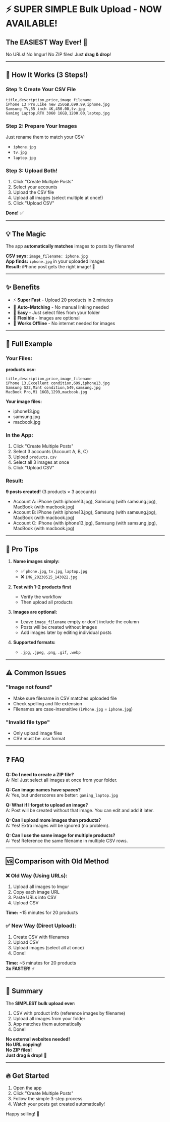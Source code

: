 # ⚡ SUPER SIMPLE Bulk Upload - NOW AVAILABLE!

## The EASIEST Way Ever! 🎉

No URLs! No Imgur! No ZIP files! Just **drag & drop**!

---

## 🚀 How It Works (3 Steps!)

### Step 1: Create Your CSV File
```csv
title,description,price,image_filename
iPhone 13 Pro,Like new 256GB,699.99,iphone.jpg
Samsung TV,55 inch 4K,450.00,tv.jpg
Gaming Laptop,RTX 3060 16GB,1200.00,laptop.jpg
```

### Step 2: Prepare Your Images
Just rename them to match your CSV:
- `iphone.jpg`
- `tv.jpg`
- `laptop.jpg`

### Step 3: Upload Both!
1. Click "Create Multiple Posts"
2. Select your accounts
3. Upload the CSV file
4. Upload all images (select multiple at once!)
5. Click "Upload CSV"

**Done!** ✅

---

## 💡 The Magic

The app **automatically matches** images to posts by filename!

**CSV says:** `image_filename: iphone.jpg`  
**App finds:** `iphone.jpg` in your uploaded images  
**Result:** iPhone post gets the right image! 🎯

---

## ✨ Benefits

- ⚡ **Super Fast** - Upload 20 products in 2 minutes
- 🎯 **Auto-Matching** - No manual linking needed
- 📁 **Easy** - Just select files from your folder
- 🔄 **Flexible** - Images are optional
- 💯 **Works Offline** - No internet needed for images

---

## 📝 Full Example

### Your Files:

**products.csv:**
```csv
title,description,price,image_filename
iPhone 13,Excellent condition,699,iphone13.jpg
Samsung S22,Mint condition,549,samsung.jpg
MacBook Pro,M1 16GB,1299,macbook.jpg
```

**Your image files:**
- iphone13.jpg
- samsung.jpg
- macbook.jpg

### In the App:

1. Click "Create Multiple Posts"
2. Select 3 accounts (Account A, B, C)
3. Upload `products.csv`
4. Select all 3 images at once
5. Click "Upload CSV"

### Result:

**9 posts created!** (3 products × 3 accounts)

- Account A: iPhone (with iphone13.jpg), Samsung (with samsung.jpg), MacBook (with macbook.jpg)
- Account B: iPhone (with iphone13.jpg), Samsung (with samsung.jpg), MacBook (with macbook.jpg)
- Account C: iPhone (with iphone13.jpg), Samsung (with samsung.jpg), MacBook (with macbook.jpg)

---

## 🎯 Pro Tips

1. **Name images simply:**
   - ✅ `phone.jpg`, `tv.jpg`, `laptop.jpg`
   - ❌ `IMG_20230515_143022.jpg`

2. **Test with 1-2 products first**
   - Verify the workflow
   - Then upload all products

3. **Images are optional:**
   - Leave `image_filename` empty or don't include the column
   - Posts will be created without images
   - Add images later by editing individual posts

4. **Supported formats:**
   - `.jpg`, `.jpeg`, `.png`, `.gif`, `.webp`

---

## ⚠️ Common Issues

### "Image not found"
- Make sure filename in CSV matches uploaded file
- Check spelling and file extension
- Filenames are case-insensitive (`iPhone.jpg` = `iphone.jpg`)

### "Invalid file type"
- Only upload image files
- CSV must be .csv format

---

## ❓ FAQ

**Q: Do I need to create a ZIP file?**  
A: No! Just select all images at once from your folder.

**Q: Can image names have spaces?**  
A: Yes, but underscores are better: `gaming_laptop.jpg`

**Q: What if I forget to upload an image?**  
A: Post will be created without that image. You can edit and add it later.

**Q: Can I upload more images than products?**  
A: Yes! Extra images will be ignored (no problem).

**Q: Can I use the same image for multiple products?**  
A: Yes! Reference the same filename in multiple CSV rows.

---

## 🆚 Comparison with Old Method

### ❌ Old Way (Using URLs):
1. Upload all images to Imgur
2. Copy each image URL
3. Paste URLs into CSV
4. Upload CSV

**Time:** ~15 minutes for 20 products

### ✅ New Way (Direct Upload):
1. Create CSV with filenames
2. Upload CSV
3. Upload images (select all at once)
4. Done!

**Time:** ~5 minutes for 20 products  
**3x FASTER!** ⚡

---

## 🎉 Summary

The **SIMPLEST bulk upload ever:**
1. CSV with product info (reference images by filename)
2. Upload all images from your folder
3. App matches them automatically
4. Done!

**No external websites needed!**  
**No URL copying!**  
**No ZIP files!**  
**Just drag & drop!** 🚀

---

## 🔥 Get Started

1. Open the app
2. Click "Create Multiple Posts"
3. Follow the simple 3-step process
4. Watch your posts get created automatically!

Happy selling! 🎊
